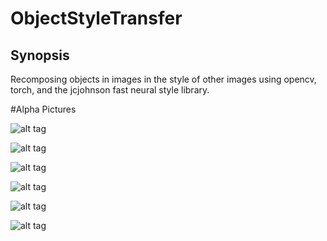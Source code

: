# ObjectStyleTransfer

## Synopsis

Recomposing objects in images in the style of other images using opencv, torch, and the jcjohnson fast neural style library.

#Alpha Pictures

![alt tag](https://github.com/fahadhd/ObjectStyleTransfer/blob/master/video_frames/480p/blackswan/00000.jpg?raw=true)

![alt tag](https://github.com/fahadhd/ObjectStyleTransfer/blob/master/object_style_transfers/480p/blackswan/00000.jpg?raw=true)

![alt tag](https://github.com/fahadhd/ObjectStyleTransfer/blob/master/video_frames/480p/flamingo/00000.jpg?raw=true)

![alt tag](https://github.com/fahadhd/ObjectStyleTransfer/blob/master/object_style_transfers/480p/flamingo/00000.jpg?raw=true)

![alt tag](https://github.com/fahadhd/ObjectStyleTransfer/blob/master/video_frames/480p/bear/00000.jpg?raw=true)

![alt tag](https://github.com/fahadhd/ObjectStyleTransfer/blob/master/object_style_transfers/480p/bear/00000.jpg?raw=true)
